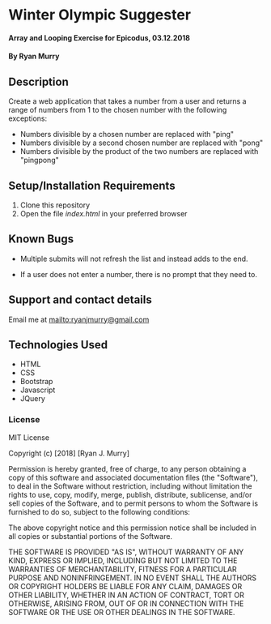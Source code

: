 # Winter Olympic Suggester

#### Array and Looping Exercise for Epicodus, 03.12.2018

#### By Ryan Murry

## Description

Create a web application that takes a number from a user and returns a range of numbers from 1 to the chosen number with the following exceptions:

* Numbers divisible by a chosen number are replaced with "ping"
* Numbers divisible by a second chosen number are replaced with "pong"
* Numbers divisible by the product of the two numbers are replaced with "pingpong"

## Setup/Installation Requirements

1. Clone this repository
2. Open the file _index.html_ in your preferred browser

## Known Bugs

* Multiple submits will not refresh the list and instead adds to the end.

* If a user does not enter a number, there is no prompt that they need to.

## Support and contact details

Email me at <mailto:ryanjmurry@gmail.com>

## Technologies Used

* HTML
* CSS
* Bootstrap
* Javascript
* JQuery

### License

MIT License

Copyright (c) [2018] [Ryan J. Murry]

Permission is hereby granted, free of charge, to any person obtaining a copy
of this software and associated documentation files (the "Software"), to deal
in the Software without restriction, including without limitation the rights
to use, copy, modify, merge, publish, distribute, sublicense, and/or sell
copies of the Software, and to permit persons to whom the Software is
furnished to do so, subject to the following conditions:

The above copyright notice and this permission notice shall be included in all
copies or substantial portions of the Software.

THE SOFTWARE IS PROVIDED "AS IS", WITHOUT WARRANTY OF ANY KIND, EXPRESS OR
IMPLIED, INCLUDING BUT NOT LIMITED TO THE WARRANTIES OF MERCHANTABILITY,
FITNESS FOR A PARTICULAR PURPOSE AND NONINFRINGEMENT. IN NO EVENT SHALL THE
AUTHORS OR COPYRIGHT HOLDERS BE LIABLE FOR ANY CLAIM, DAMAGES OR OTHER
LIABILITY, WHETHER IN AN ACTION OF CONTRACT, TORT OR OTHERWISE, ARISING FROM,
OUT OF OR IN CONNECTION WITH THE SOFTWARE OR THE USE OR OTHER DEALINGS IN THE
SOFTWARE.

